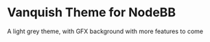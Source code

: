 Vanquish Theme for NodeBB
=========================

A light grey theme, with GFX background with more features to come 
